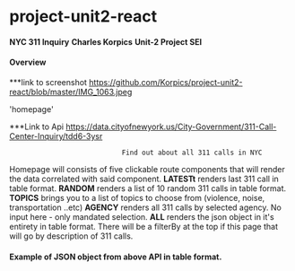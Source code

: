 # project-unit2-react

####

**NYC 311 Inquiry**
**Charles Korpics**
**Unit-2 Project SEI**


#### Overview

***link to screenshot
https://github.com/Korpics/project-unit2-react/blob/master/IMG_1063.jpeg

'homepage'

***Link to Api
https://data.cityofnewyork.us/City-Government/311-Call-Center-Inquiry/tdd6-3ysr



                                Find out about all 311 calls in NYC
                            
                        
Homepage will consists of five clickable route components that will render the data correlated with said component.
 **LATESTt** renders last 311 call in table format.
 **RANDOM** renders a list of 10 random 311 calls in table format. 
 **TOPICS** brings you to a list of topics to choose from (violence, noise, transportation ..etc)
 **AGENCY** renders all 311 calls by selected agency. No input here - only mandated selection. 
 **ALL** renders the json object in it's entirety in table format. There will be a filterBy at the top if this page that will go by description of 311 calls. 



#### Example of JSON object from above API in table format.




                            
